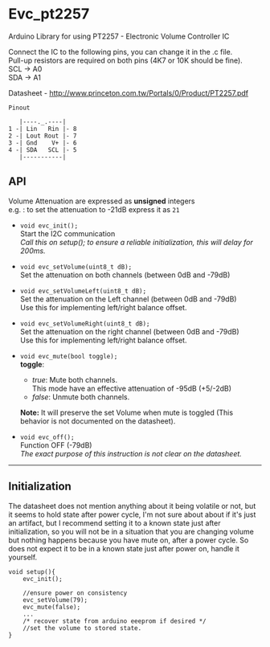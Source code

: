 # Evc_pt2257
Arduino Library for using PT2257 - Electronic Volume Controller IC

Connect the IC to the following pins, you can change it in the .c file.  
Pull-up resistors are required on both pins (4K7 or 10K should be fine).  
 SCL -> A0  
 SDA -> A1  
 
 Datasheet - http://www.princeton.com.tw/Portals/0/Product/PT2257.pdf

```
Pinout

   |----._.----|
1 -| Lin   Rin |- 8
2 -| Lout Rout |- 7
3 -| Gnd    V+ |- 6
4 -| SDA   SCL |- 5
   |-----------|
```

## API

Volume Attenuation are expressed as **unsigned** integers  
e.g. : to set the attenuation to -21dB express it as `21`

- `void evc_init();`  
  Start the I2C communication  
  *Call this on setup(); to ensure a reliable initialization, this will delay for 200ms.*

- `void evc_setVolume(uint8_t dB);`  
  Set the attenuation on both channels (between 0dB and -79dB)

- `void evc_setVolumeLeft(uint8_t dB);`  
  Set the attenuation on the Left channel (between 0dB and -79dB)  
  Use this for implementing left/right balance offset.

- `void evc_setVolumeRight(uint8_t dB);`  
  Set the attenuation on the right channel (between 0dB and -79dB)  
  Use this for implementing left/right balance offset.

- `void evc_mute(bool toggle);`  
  **toggle**:
    - *true*: Mute both channels.  
      This mode have an effective attenuation of -95dB (+5/-2dB) 
    - *false*: Unmute both channels.
    
  **Note:** It will preserve the set Volume when mute is toggled 
  (This behavior is not documented on the datasheet).  

- `void evc_off();`  
  Function OFF (-79dB)  
  *The exact purpose of this instruction is not clear on the datasheet.*

----

## Initialization

The datasheet does not mention anything about it being volatile or not, but it seems to hold state after power cycle, I'm not sure about about if it's just an artifact, but I recommend setting it to a known state just after initialization, so you will not be in a situation that you are changing volume but nothing happens because you have mute on, after a power cycle. So does not expect it to be in a known state just after power on, handle it yourself.

```
void setup(){
    evc_init();
    
    //ensure power on consistency
    evc_setVolume(79);
    evc_mute(false);
	...
    /* recover state from arduino eeeprom if desired */
	//set the volume to stored state.
}
```

